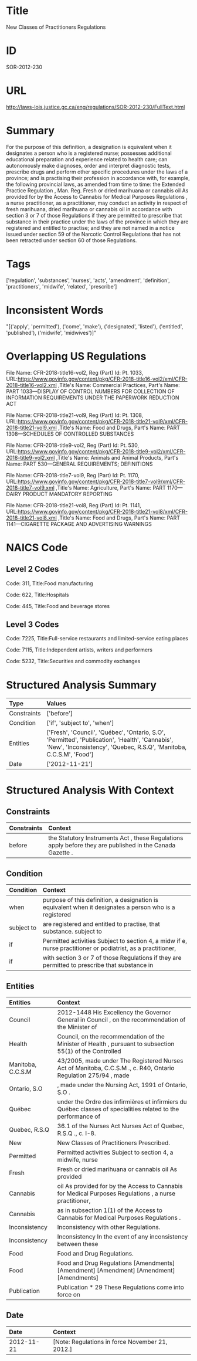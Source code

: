 # Title
New Classes of Practitioners Regulations


# ID
SOR-2012-230

# URL
http://laws-lois.justice.gc.ca/eng/regulations/SOR-2012-230/FullText.html


# Summary
For the purpose of this definition, a designation is equivalent when it designates a person who is a registered nurse; possesses additional educational preparation and experience related to health care; can autonomously make diagnoses, order and interpret diagnostic tests, prescribe drugs and perform other specific procedures under the laws of a province; and is practising their profession in accordance with, for example, the following provincial laws, as amended from time to time: the  Extended Practice Regulation , Man. Reg.
Fresh or dried marihuana or cannabis oil As provided for by the  Access to Cannabis for Medical Purposes Regulations , a nurse practitioner, as a practitioner, may conduct an activity in respect of fresh marihuana, dried marihuana or cannabis oil in accordance with section 3 or 7 of those Regulations if they are permitted to prescribe that substance in their practice under the laws of the province in which they are registered and entitled to practise; and they are not named in a notice issued under section 59 of the  Narcotic Control Regulations  that has not been retracted under section 60 of those Regulations.


# Tags
['regulation', 'substances', 'nurses', 'acts', 'amendment', 'definition', 'practitioners', 'midwife', 'related', 'prescribe']


# Inconsistent Words
"[('apply', 'permitted'), ('come', 'make'), ('designated', 'listed'), ('entitled', 'published'), ('midwife', 'midwives')]"


# Overlapping US Regulations
File Name: CFR-2018-title16-vol2, Reg (Part) Id: Pt. 1033, URL:https://www.govinfo.gov/content/pkg/CFR-2018-title16-vol2/xml/CFR-2018-title16-vol2.xml
,Title's Name: Commercial Practices, Part's Name: PART 1033—DISPLAY OF CONTROL NUMBERS FOR COLLECTION OF INFORMATION REQUIREMENTS UNDER THE PAPERWORK REDUCTION ACT

File Name: CFR-2018-title21-vol9, Reg (Part) Id: Pt. 1308, URL:https://www.govinfo.gov/content/pkg/CFR-2018-title21-vol9/xml/CFR-2018-title21-vol9.xml
,Title's Name: Food and Drugs, Part's Name: PART 1308—SCHEDULES OF CONTROLLED SUBSTANCES

File Name: CFR-2018-title9-vol2, Reg (Part) Id: Pt. 530, URL:https://www.govinfo.gov/content/pkg/CFR-2018-title9-vol2/xml/CFR-2018-title9-vol2.xml
,Title's Name: Animals and Animal Products, Part's Name: PART 530—GENERAL REQUIREMENTS; DEFINITIONS

File Name: CFR-2018-title7-vol9, Reg (Part) Id: Pt. 1170, URL:https://www.govinfo.gov/content/pkg/CFR-2018-title7-vol9/xml/CFR-2018-title7-vol9.xml
,Title's Name: Agriculture, Part's Name: PART 1170—DAIRY PRODUCT MANDATORY REPORTING

File Name: CFR-2018-title21-vol8, Reg (Part) Id: Pt. 1141, URL:https://www.govinfo.gov/content/pkg/CFR-2018-title21-vol8/xml/CFR-2018-title21-vol8.xml
,Title's Name: Food and Drugs, Part's Name: PART 1141—CIGARETTE PACKAGE AND ADVERTISING WARNINGS




# NAICS Code
## Level 2 Codes
Code: 311, Title:Food manufacturing

Code: 622, Title:Hospitals

Code: 445, Title:Food and beverage stores




## Level 3 Codes
Code: 7225, Title:Full-service restaurants and limited-service eating places

Code: 7115, Title:Independent artists, writers and performers

Code: 5232, Title:Securities and commodity exchanges







# Structured Analysis Summary
| Type        | Values                                                                                                                                                                 |
|:------------|:-----------------------------------------------------------------------------------------------------------------------------------------------------------------------|
| Constraints | ['before']                                                                                                                                                             |
| Condition   | ['if', 'subject to', 'when']                                                                                                                                           |
| Entities    | ['Fresh', 'Council', 'Québec', 'Ontario, S.O', 'Permitted', 'Publication', 'Health', 'Cannabis', 'New', 'Inconsistency', 'Quebec, R.S.Q', 'Manitoba, C.C.S.M', 'Food'] |
| Date        | ['2012-11-21']                                                                                                                                                         |


# Structured Analysis With Context
 


## Constraints
| Constraints   | Context                                                                                                     |
|:--------------|:------------------------------------------------------------------------------------------------------------|
| before        | the Statutory Instruments Act , these Regulations apply before  they are published in the  Canada Gazette . |


## Condition
| Condition   | Context                                                                                                      |
|:------------|:-------------------------------------------------------------------------------------------------------------|
| when        | purpose of this definition, a designation is equivalent when it designates a person who is a registered      |
| subject to  | are registered and entitled to practise, that substance. subject to                                          |
| if          | Permitted activities Subject to section 4, a midw if e, nurse practitioner or podiatrist, as a practitioner, |
| if          | with section 3 or 7 of those Regulations if they are permitted to prescribe that substance in                |


## Entities
| Entities          | Context                                                                                                        |
|:------------------|:---------------------------------------------------------------------------------------------------------------|
| Council           | 2012-1448 His Excellency the Governor General in  Council , on the recommendation of the Minister of           |
| Health            | Council, on the recommendation of the Minister of Health , pursuant to subsection 55(1) of the Controlled      |
| Manitoba, C.C.S.M | 43/2005, made under The Registered Nurses Act of Manitoba, C.C.S.M ., c. R40, Ontario Regulation 275/94 , made |
| Ontario, S.O      | , made under the Nursing Act, 1991 of Ontario, S.O .                                                           |
| Québec            | under the Ordre des infirmières et infirmiers du Québec classes of specialities related to the performance of  |
| Quebec, R.S.Q     | 36.1 of the Nurses Act Nurses Act of Quebec, R.S.Q ., c. I-8.                                                  |
| New               | New  Classes of Practitioners Prescribed.                                                                      |
| Permitted         | Permitted activities Subject to section 4, a midwife, nurse                                                    |
| Fresh             | Fresh or dried marihuana or cannabis oil As provided                                                           |
| Cannabis          | oil As provided for by the Access to Cannabis for Medical Purposes Regulations , a nurse practitioner,         |
| Cannabis          | as in subsection 1(1) of the Access to Cannabis  for Medical Purposes Regulations .                            |
| Inconsistency     | Inconsistency  with other Regulations.                                                                         |
| Inconsistency     | Inconsistency In the event of any inconsistency between these                                                  |
| Food              | Food  and Drug Regulations.                                                                                    |
| Food              | Food and Drug Regulations [Amendments] [Amendment] [Amendment] [Amendment] [Amendments]                        |
| Publication       | Publication * 29 These Regulations come into force on                                                          |


## Date
| Date       | Context                                         |
|:-----------|:------------------------------------------------|
| 2012-11-21 | [Note: Regulations in force November 21, 2012.] |


